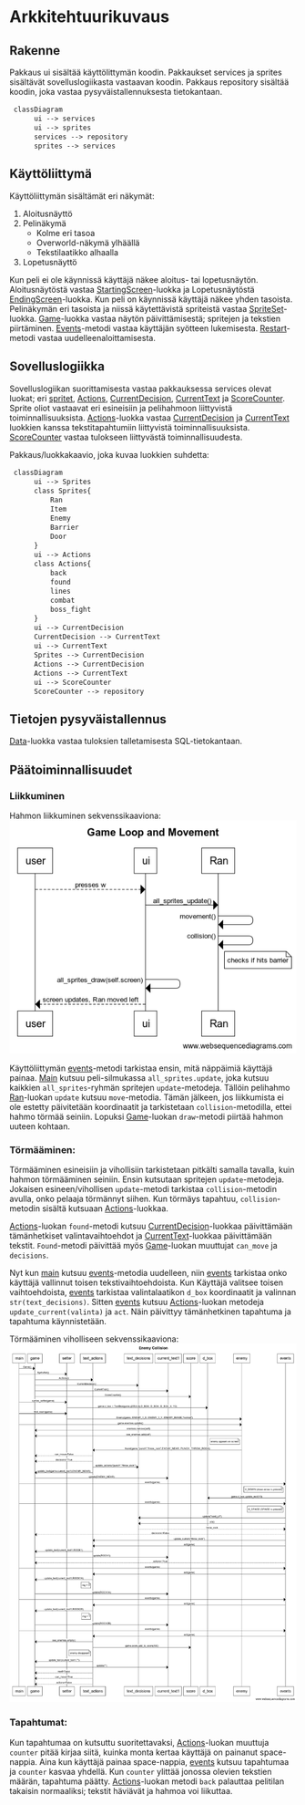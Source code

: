 # Arkkitehtuurikuvaus

## Rakenne
Pakkaus ui sisältää käyttölittymän koodin. Pakkaukset services ja sprites sisältävät sovelluslogiikasta vastaavan koodin. Pakkaus repository sisältää koodin, joka vastaa pysyväistallennuksesta tietokantaan.

```mermaid
 classDiagram
      ui --> services
      ui --> sprites
      services --> repository
      sprites --> services
```

## Käyttöliittymä
Käyttöliittymän sisältämät eri näkymät:
 
1. Aloitusnäyttö
2. Pelinäkymä
   - Kolme eri tasoa
   - Overworld-näkymä ylhäällä
   - Tekstilaatikko alhaalla
3. Lopetusnäyttö

Kun peli ei ole käynnissä käyttäjä näkee aloitus- tai lopetusnäytön. Aloitusnäytöstä vastaa 
[StartingScreen](https://github.com/emlyy/ot-harjoitustyo/blob/master/src/ui/starting_screen.py)-luokka ja Lopetusnäytöstä [EndingScreen](https://github.com/emlyy/ot-harjoitustyo/blob/master/src/ui/ending_screen.py)-luokka. Kun peli on käynnissä käyttäjä näkee yhden tasoista. Pelinäkymän eri tasoista ja niissä käytettävistä spriteistä vastaa [SpriteSet](https://github.com/emlyy/ot-harjoitustyo/blob/master/src/ui/sprite_setter.py)-luokka. 
[Game](https://github.com/emlyy/ot-harjoitustyo/blob/master/src/ui/game.py)-luokka vastaa näytön päivittämisestä; spritejen ja tekstien piirtäminen. [Events](https://github.com/emlyy/ot-harjoitustyo/blob/master/src/ui/events.py)-metodi vastaa käyttäjän syötteen lukemisesta. [Restart](https://github.com/emlyy/ot-harjoitustyo/blob/master/src/ui/restart.py)-metodi vastaa uudelleenaloittamisesta.


 ## Sovelluslogiikka
Sovelluslogiikan suorittamisesta vastaa pakkauksessa services olevat luokat; eri [spritet](https://github.com/emlyy/ot-harjoitustyo/tree/master/src/sprites), [Actions](https://github.com/emlyy/ot-harjoitustyo/blob/master/src/services/actions.py), [CurrentDecision](https://github.com/emlyy/ot-harjoitustyo/blob/master/src/services/current_decision.py), [CurrentText](https://github.com/emlyy/ot-harjoitustyo/blob/master/src/services/current_text.py) ja [ScoreCounter](https://github.com/emlyy/ot-harjoitustyo/blob/master/src/services/score_counter.py).
Sprite oliot vastaavat eri esineisiin ja pelihahmoon liittyvistä toiminnallisuuksista. [Actions](https://github.com/emlyy/ot-harjoitustyo/blob/master/src/services/actions.py)-luokka vastaa [CurrentDecision](https://github.com/emlyy/ot-harjoitustyo/blob/master/src/services/current_decision.py) ja [CurrentText](https://github.com/emlyy/ot-harjoitustyo/blob/master/src/services/current_text.py) luokkien kanssa tekstitapahtumiin liittyvistä toiminnallisuuksista. [ScoreCounter](https://github.com/emlyy/ot-harjoitustyo/blob/master/src/services/score_counter.py) vastaa tulokseen liittyvästä toiminnallisuudesta.

 Pakkaus/luokkakaavio, joka kuvaa luokkien suhdetta:
```mermaid
 classDiagram
      ui --> Sprites
      class Sprites{
          Ran
          Item
          Enemy
          Barrier
          Door
      }
      ui --> Actions
      class Actions{
          back
          found
          lines
          combat
          boss_fight
      }
      ui --> CurrentDecision
      CurrentDecision --> CurrentText
      ui --> CurrentText
      Sprites --> CurrentDecision
      Actions --> CurrentDecision
      Actions --> CurrentText
      ui --> ScoreCounter
      ScoreCounter --> repository
```
## Tietojen pysyväistallennus
[Data](https://github.com/emlyy/ot-harjoitustyo/blob/master/src/repository/scores.py)-luokka vastaa tuloksien talletamisesta SQL-tietokantaan.

## Päätoiminnallisuudet
### Liikkuminen
Hahmon liikkuminen sekvenssikaaviona:
![game loop and movement](https://github.com/emlyy/ot-harjoitustyo/blob/master/dokumentaatio/kuvat/Game%20Loop%20and%20Movement.png)

Käyttöliittymän [events](https://github.com/emlyy/ot-harjoitustyo/blob/master/src/ui/events.py)-metodi tarkistaa ensin, mitä näppäimiä käyttäjä painaa. [Main](https://github.com/emlyy/ot-harjoitustyo/blob/master/src/main.py) kutsuu peli-silmukassa `all_sprites.update`, joka kutsuu kaikkien `all_sprites`-ryhmän spritejen `update`-metodeja. Tällöin pelihahmo [Ran](https://github.com/emlyy/ot-harjoitustyo/blob/master/src/sprites/ran.py)-luokan `update` kutsuu `move`-metodia. Tämän jälkeen, jos liikkumista ei ole estetty päivitetään koordinaatit ja tarkistetaan `collision`-metodilla, ettei hahmo törmää seiniin. Lopuksi 
[Game](https://github.com/emlyy/ot-harjoitustyo/blob/master/src/ui/game.py)-luokan `draw`-metodi piirtää hahmon uuteen kohtaan.

### Törmääminen:

Törmääminen esineisiin ja vihollisiin tarkistetaan pitkälti samalla tavalla, kuin hahmon törmääminen seiniin. Ensin kutsutaan spritejen `update`-metodeja. Jokaisen esineen/vihollisen `update`-metodi tarkistaa `collision`-metodin avulla, onko pelaaja törmännyt siihen. Kun törmäys tapahtuu, `collision`-metodin sisältä kutsuaan [Actions](https://github.com/emlyy/ot-harjoitustyo/blob/master/src/services/actions.py)-luokkaa.

[Actions](https://github.com/emlyy/ot-harjoitustyo/blob/master/src/services/actions.py)-luokan `found`-metodi kutsuu [CurrentDecision](https://github.com/emlyy/ot-harjoitustyo/blob/master/src/services/current_decision.py)-luokkaa päivittämään tämänhetkiset valintavaihtoehdot ja [CurrentText](https://github.com/emlyy/ot-harjoitustyo/blob/master/src/services/current_text.py)-luokkaa päivittämään tekstit. `Found`-metodi päivittää myös 
[Game](https://github.com/emlyy/ot-harjoitustyo/blob/master/src/ui/game.py)-luokan muuttujat `can_move` ja `decisions`.

Nyt kun [main](https://github.com/emlyy/ot-harjoitustyo/blob/master/src/main.py) kutsuu [events](https://github.com/emlyy/ot-harjoitustyo/blob/master/src/ui/events.py)-metodia uudelleen, niin [events](https://github.com/emlyy/ot-harjoitustyo/blob/master/src/ui/events.py) tarkistaa onko käyttäjä vallinnut toisen tekstivaihtoehdoista. Kun Käyttäjä valitsee toisen vaihtoehdoista, [events](https://github.com/emlyy/ot-harjoitustyo/blob/master/src/ui/events.py) tarkistaa valintalaatikon `d_box` koordinaatit ja valinnan `str(text_decisions)`. Sitten [events](https://github.com/emlyy/ot-harjoitustyo/blob/master/src/ui/events.py) kutsuu [Actions](https://github.com/emlyy/ot-harjoitustyo/blob/master/src/services/actions.py)-luokan metodeja `update_current(valinta)` ja `act`. Näin päivittyy tämänhetkinen tapahtuma ja tapahtuma käynnistetään.

Törmääminen viholliseen sekvenssikaaviona:
![enemy collision](https://github.com/emlyy/ot-harjoitustyo/blob/master/dokumentaatio/kuvat/Enemy%20Collision.png)

### Tapahtumat:
Kun tapahtumaa on kutsuttu suoritettavaksi, [Actions](https://github.com/emlyy/ot-harjoitustyo/blob/master/src/services/actions.py)-luokan muuttuja `counter` pitää kirjaa siitä, kuinka monta kertaa käyttäjä on painanut space-nappia. Aina kun käyttäjä painaa space-nappia, [events](https://github.com/emlyy/ot-harjoitustyo/blob/master/src/ui/events.py) kutsuu tapahtumaa ja `counter` kasvaa yhdellä. Kun `counter` ylittää jonossa olevien tekstien määrän, tapahtuma päätty. [Actions](https://github.com/emlyy/ot-harjoitustyo/blob/master/src/services/actions.py)-luokan metodi `back` palauttaa pelitilan takaisin normaaliksi; tekstit häviävät ja hahmoa voi liikuttaa.

